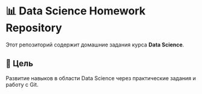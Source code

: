 # 📊 Data Science Homework Repository  

Этот репозиторий содержит домашние задания курса **Data Science**.    

## 🎯 Цель  
Развитие навыков в области Data Science через практические задания и работу с Git.  
